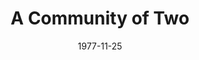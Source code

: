 ---
title: A Community of Two
date: 1977-11-25
closing_date: 1977-12-10
layout: productions
playbill:
Theatre: Theatre Jacksonville
Venue: Little Theatre
cast:
- Alix Carpenter: Sabina Meyer
- Robert Carpenter: Joe Mullarkey
- Michael Jardeen: Dick Kerekes
- Policeman: Marshall Grauer
- Delahanty: Norman Howard
- Tim Carpenter: Marlon Hecht
- Terry: Robin Polk
- Olga: Randee Trouville
- Mr. Rodriguez: Louis DePriest
crew:
- Director: Robert Knowles
- Scene Design: Mike Murphy
- Stage Manager: Wanda Newell
- Lighting Design: Kelly Hart
- Lighting Technician: Pam Jackson
- Sound Technician: Doug Thomas
- Set Construction:
  - Loris Bickum
  - Scott Dunham
  - Marty Friedman
  - Sherrie Harris
  - Tom Heffernan
  - Clint Hewitt
  - Bonita Howard
  - Valerie Howard
  - Pam Jackson
  - Linda Lawson
  - Ernest Mastroianni
  - Niki Morrissett
  - Cindy Parker
  - Arthur Rubens
  - Caroline Rubens
  - Bebe Schroder
  - Keven Sechrest
  - Art Trouville
- Properties:
  - Sharon Brown
  - Sherrie Harris
  - Niki Morrissett
- Costumes: Gert Berman
- Publicity: Madge Bruner
- Box Office:
  - Pat Mullarkey
  - Shirley Cooke
  - Ann Dubow
  - Bettsy Scheurer
  - Pat Somers
  - Barbara Stillson
  - Esta Tkac
  - Martha Wynne
orchestra:
---